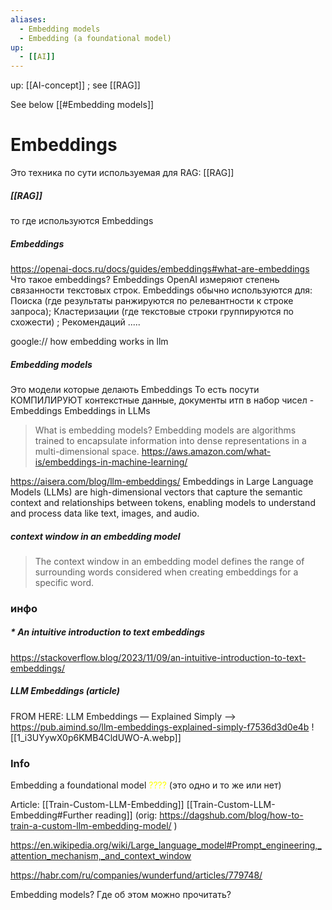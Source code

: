 ```yaml
---
aliases:
  - Embedding models
  - Embedding (a foundational model)
up:
  - [[AI]]
---
```

up:  [[AI-concept]] ; see [[RAG]]

See below [[#Embedding models]]
# Embeddings
Это техника по сути используемая для RAG: [[RAG]]
##### [[RAG]]
то где используются Embeddings
##### Embeddings
https://openai-docs.ru/docs/guides/embeddings#what-are-embeddings
Что такое embeddings?
Embeddings OpenAI измеряют степень связанности текстовых строк. Embeddings обычно используются для:
Поиска (где результаты ранжируются по релевантности к строке запроса); Кластеризации (где текстовые строки группируются по схожести) ; Рекомендаций .....

google:// how embedding works in llm


##### Embedding models
Это модели которые делають Embeddings
То есть посути КОМПИЛИРУЮТ контекстные данные, документы итп в набор чисел - Embeddings
Embeddings in LLMs
> What is embedding models?
> Embedding models are algorithms trained to encapsulate information into dense representations in a multi-dimensional space.   https://aws.amazon.com/what-is/embeddings-in-machine-learning/


https://aisera.com/blog/llm-embeddings/
Embeddings in Large Language Models (LLMs) are high-dimensional vectors that capture the semantic context and relationships between tokens, enabling models to understand and process data like text, 
images, and audio.


##### context window in an embedding model
>  The context window in an embedding model defines the range of surrounding words considered when creating embeddings for a specific word.   

### инфо


##### \* An intuitive introduction to text embeddings
https://stackoverflow.blog/2023/11/09/an-intuitive-introduction-to-text-embeddings/


##### LLM Embeddings (article)

FROM HERE: LLM Embeddings — Explained Simply  -->  https://pub.aimind.so/llm-embeddings-explained-simply-f7536d3d0e4b
![[1_i3UYywX0p6KMB4CldUWO-A.webp]]

### Info

Embedding a foundational model <font color="#ffff00">????</font> (это одно и то же или нет)

Article: [[Train-Custom-LLM-Embedding]]
[[Train-Custom-LLM-Embedding#Further reading]]
(orig: https://dagshub.com/blog/how-to-train-a-custom-llm-embedding-model/ )

https://en.wikipedia.org/wiki/Large_language_model#Prompt_engineering,_attention_mechanism,_and_context_window




https://habr.com/ru/companies/wunderfund/articles/779748/


Embedding models? Где об этом можно прочитать?



